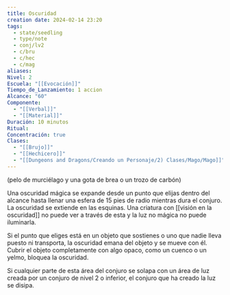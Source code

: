 ```yaml
---
title: Oscuridad
creation date: 2024-02-14 23:20
tags:
  - state/seedling
  - type/note
  - conj/lv2
  - c/bru
  - c/hec
  - c/mag
aliases: 
Nivel: 2
Escuela: "[[Evocación]]"
Tiempo_de_Lanzamiento: 1 accion
Alcance: "60"
Componente:
  - "[[Verbal]]"
  - "[[Material]]"
Duración: 10 minutos
Ritual: 
Concentración: true
Clases:
  - "[[Brujo]]"
  - "[[Hechicero]]"
  - "[[Dungeons and Dragons/Creando un Personaje/2) Clases/Mago/Mago]]"
---
```

(pelo de murciélago y una gota de brea o un trozo de carbón)

Una oscuridad mágica se expande desde un punto que elijas dentro del alcance hasta llenar una esfera de 15 pies de radio mientras dura el conjuro. La oscuridad se extiende en las esquinas. Una criatura con [[visión en la oscuridad]] no puede ver a través de esta y la luz no mágica no puede iluminarla.

Si el punto que eliges está en un objeto que sostienes o uno que nadie lleva puesto ni transporta, la oscuridad emana del objeto y se mueve con él. Cubrir el objeto completamente con algo opaco, como un cuenco o un yelmo, bloquea la oscuridad.

Si cualquier parte de esta área del conjuro se solapa con un área de luz creada por un conjuro de nivel 2 o inferior, el conjuro que ha creado la luz se disipa.
